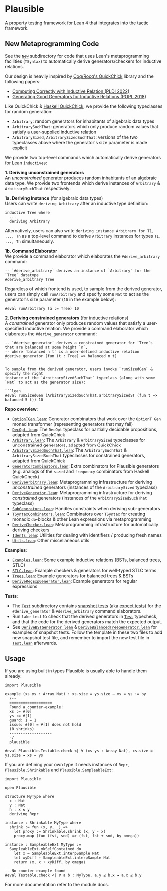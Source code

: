 # Plausible
A property testing framework for Lean 4 that integrates into the tactic framework.

## New Metaprogramming Code
See the [`New`](./Plausible/New/) subdirectory for code that uses Lean's metaprogramming facilities (`TSyntax`) 
to automatically derive generators/checkers for inductive relations. 

Our design is heavily inspired by [Coq/Rocq's QuickChick](https://github.com/QuickChick/QuickChick) library and the following papers:
- [Computing Correctly with Inductive Relation (PLDI 2022)](https://lemonidas.github.io/pdf/ComputingCorrectly.pdf)
- [Generating Good Generators for Inductive Relations (POPL 2018)](https://lemonidas.github.io/pdf/GeneratingGoodGenerators.pdf)

Like QuickChick & [Haskell QuickChick](https://hackage.haskell.org/package/QuickCheck), we provide the following typeclasses for random generation:
- `Arbitrary`: random generators for inhabitants of algebraic data types
- `ArbitrarySuchThat`: generators which only produce random values that satisfy a user-supplied inductive relation
- `ArbitrarySized`, `ArbitrarySizedSuchThat`: versions of the two typeclasses above where the generator's size parameter is made explicit 

We provide two top-level commands which automatically derive generators for Lean `inductive`s:

**1. Deriving unconstrained generators**              
An *unconstrained* generator produces random inhabitants of an algebraic data type. 
We provide two frontends which derive instances of `Arbitrary` & `ArbitrarySuchThat` respectively: 

**1a. Deriving Instance** (for algebraic data types)              
Users can write `deriving Arbitrary` after an inductive type definition:

```lean 
inductive Tree where
  ...
  deriving Arbitrary 
```

Alternatively, users can also write `deriving instance Arbitrary for T1, ..., Tn` as a top-level command 
to derive `Arbitrary` instances for types `T1, ..., Tn` simultaneously.

**1b. Command Elaborator**            
We provide a command elaborator which elaborates the `#derive_arbitrary` command: 

```lean
-- `#derive_arbitrary` derives an instance of `Arbitrary` for the `Tree` datatype
#derive_arbitrary Tree  
```

Regardless of which frontend is used, to sample from the derived generator, users can simply call `runArbitrary` and specify some 
`Nat` to act as the generator's size parameter (`10` in the example below):

```lean
#eval runArbitrary (α := Tree) 10
```

**2. Deriving constrained generators** (for inductive relations)                
A *constrained* generator only produces random values that satisfy a user-specified inductive relation. 
We provide a command elaborator which elaborates the `#derive_generator` command:

```lean
-- `#derive_generator` derives a constrained generator for `Tree`s that are balanced at some height `n`,
-- where `balanced n t` is a user-defined inductive relation
#derive_generator (fun (t : Tree) => balanced n t) 
``

To sample from the derived generator, users invoke `runSizedGen` & specify the right 
instance of the `ArbitrarySizedSuchThat` typeclass (along with some `Nat` to act as the generator size):

```lean
#eval runSizedGen (ArbitrarySizedSuchThat.arbitrarySizedST (fun t => balanced 5 t)) 10
```


**Repo overview**:

- [`OptionTGen.lean`](./Plausible/New/OptionTGen.lean): Generator combinators that work over the `OptionT Gen` monad transformer (representing generators that may fail)
- [`DecOpt.lean`](./Plausible/New/DecOpt.lean): The `DecOpt` typeclass for partially decidable propositions, adapted from QuickChick
- [`Arbitrary.lean`](./Plausible/New/Arbitrary.lean): The `Arbitrary` & `ArbitrarySized` typeclasses for unconstrained generators, adapted from QuickChick
- [`ArbitrarySizedSuchThat.lean`](./Plausible/New/ArbitrarySizedSuchThat.lean): The `ArbitrarySuchThat` & `ArbitrarySizedSuchThat` typeclasses for constrained generators, adapted from QuickChick
- [`GeneratorCombinators.lean`](./Plausible/New/GeneratorCombinators.lean): Extra combinators for Plausible generators (e.g. analogs of the `sized` and `frequency` combinators from Haskell QuickCheck)
- [`DeriveArbitrary.lean`](./Plausible/New/DeriveArbitrary.lean): Metaprogramming infrastructure for deriving *unconstrained* generators (instances of the `ArbitrarySized` typeclass)
- [`DeriveGenerator.lean`](./Plausible/New/DeriveGenerator.lean): Metaprogramming infrastructure for deriving *constrained* generators (instances of the `ArbitrarySizedSuchThat` typeclass)
- [`SubGenerators.lean`](./Plausible/New/SubGenerators.lean): Handles constraints when deriving sub-generators
- [`TSyntaxCombinators.lean`](./Plausible/New/TSyntaxCombinators.lean): Combinators over `TSyntax` for creating monadic `do`-blocks & other Lean expressions via metaprogramming
- [`DeriveChecker.lean`](./Plausible/New/DeriveChecker.lean): Metaprogramming infrastructure for automatically deriving checkers
- [`Idents.lean`](./Plausible/New/Idents.lean): Utilities for dealing with identifiers / producing fresh names 
- [`Utils.lean`](./Plausible/New/Utils.lean): Other miscellaneous utils

**Examples**:
- [`Examples.lean`](./Plausible/IR/Examples.lean): Some example inductive relations (BSTs, balanced trees, STLC)
- [`STLC.lean`](./Plausible/New/STLC.lean): Example checkers & generators for well-typed STLC terms
- [`Trees.lean`](./Plausible/New/Trees.lean): Example generators for balanced trees & BSTs
- [`DeriveRegExpGenerator.lean`](./Test/DeriveArbitrary/DeriveRegExpGenerator.lean): Example generators for regular expressions

**Tests**:      
- The [`Test`](./Test/) subdirectory contains [snapshot tests](https://www.cs.cornell.edu/~asampson/blog/turnt.html) (aka [expect tests](https://blog.janestreet.com/the-joy-of-expect-tests/)) for the `#derive_generator` & `#derive_arbitrary` command elaborators. 
- Run `lake test` to check that the derived generators in [`Test`](./Test/) typecheck, and that the code for the derived generators match the expected output.
- See [`DeriveBSTGenerator.lean`](./Test/DeriveArbitrarySuchThat/DeriveBSTGenerator.lean) & [`DeriveBalancedTreeGenerator.lean`](./Test/DeriveArbitrarySuchThat/DeriveBalancedTreeGenerator.lean) for examples of snapshot tests. Follow the template in these two files to add new snapshot test file, and remember to import the new test file in [`Test.lean`](./Test.lean) afterwards.



## Usage
If you are using built in types Plausible is usually able to handle them already:
```lean
import Plausible

example (xs ys : Array Nat) : xs.size = ys.size → xs = ys := by
  /--
  ===================
  Found a counter-example!
  xs := #[0]
  ys := #[1]
  guard: 1 = 1
  issue: #[0] = #[1] does not hold
  (0 shrinks)
  -------------------
  -/
  plausible

#eval Plausible.Testable.check <| ∀ (xs ys : Array Nat), xs.size = ys.size → xs = ys
```

If you are defining your own type it needs instances of `Repr`, `Plausible.Shrinkable` and
`Plausible.SampleableExt`:
```lean
import Plausible

open Plausible

structure MyType where
  x : Nat
  y : Nat
  h : x ≤ y
  deriving Repr

instance : Shrinkable MyType where
  shrink := fun ⟨x, y, _⟩ =>
    let proxy := Shrinkable.shrink (x, y - x)
    proxy.map (fun (fst, snd) => ⟨fst, fst + snd, by omega⟩)

instance : SampleableExt MyType :=
  SampleableExt.mkSelfContained do
    let x ← SampleableExt.interpSample Nat
    let xyDiff ← SampleableExt.interpSample Nat
    return ⟨x, x + xyDiff, by omega⟩

-- No counter example found
#eval Testable.check <| ∀ a b : MyType, a.y ≤ b.x → a.x ≤ b.y
```
For more documentation refer to the module docs.
